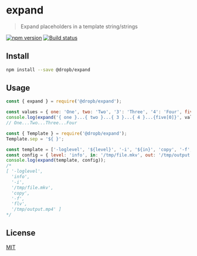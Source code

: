 # expand

> Expand placeholders in a template string/strings

[![npm version][npm-image]][npm-url]
[![Build status][travis-image]][travis-url]


## Install

```sh
npm install --save @dropb/expand
```

## Usage

```js
const { expand } = require('@dropb/expand');

const values = { one: 'One', two: 'Two', '3': 'Three', '4': 'Four', five: ['Five', 'Six'] };
console.log(expand('{ one }...{ two }...{ 3 }...{ 4 }...{five[0]}', values));
// One...Two...Three...Four

const { Template } = require('@dropb/expand');
Template.sep = '${ }';

const template = ['-loglevel', '${level}', '-i', '${in}', 'copy', '-f', 'flv', '${out}'];
const config = { level: 'info', in: '/tmp/file.mkv', out: '/tmp/output.mp4' };
console.log(expand(template, config));
/*
[ '-loglevel',
  'info',
  '-i',
  '/tmp/file.mkv',
  'copy',
  '-f',
  'flv',
  '/tmp/output.mp4' ]
*/
```

## License

[MIT](LICENSE)

[npm-image]: https://img.shields.io/npm/v/@dropb/expand.svg
[npm-url]: https://www.npmjs.com/package/@dropb/expand
[travis-image]: https://travis-ci.org/kukhariev/template-expand.svg?branch=master
[travis-url]: https://travis-ci.org/kukhariev/template-expand
